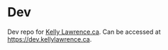 # Dev
Dev repo for [Kelly Lawrence.ca](https://www.kellylawrence.ca). Can be accessed at https://dev.kellylawrence.ca.
